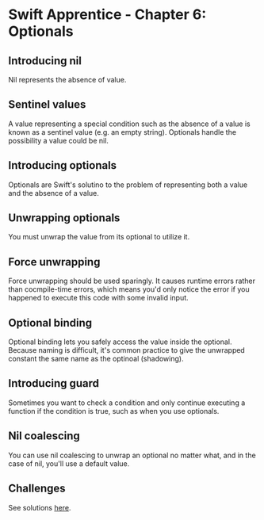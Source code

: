 # Swift Apprentice - Chapter 6: Optionals

## Introducing nil

Nil represents the absence of value. 

## Sentinel values

A value representing a special condition such as the absence of a value is known as a sentinel value (e.g. an empty string). Optionals handle the possibility a value could be nil. 

## Introducing optionals

Optionals are Swift's solutino to the problem of representing both a value and the absence of a value. 

## Unwrapping optionals

You must unwrap the value from its optional to utilize it. 

## Force unwrapping

Force unwrapping should be used sparingly. It causes runtime errors rather than cocmpile-time errors, which means you'd only notice the error if you happened to execute this code with some invalid input. 

## Optional binding

Optional binding lets you safely access the value inside the optional. Because naming is difficult, it's common practice to give the unwrapped constant the same name as the optinoal (shadowing).

## Introducing guard

Sometimes you want to check a condition and only continue executing a function if the condition is true, such as when you use optionals.

## Nil coalescing

You can use nil coalescing to unwrap an optional no matter what, and in the case of nil, you'll use a default value. 

## Challenges

See solutions [here](https://github.com/raywenderlich/sa-materials/blob/editions/7.0/06-optionals/projects/challenge/06-optionals-challenges.playground/Contents.swift). 